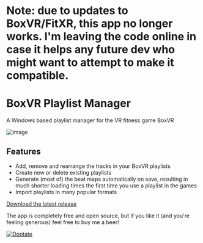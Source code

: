 # Note: due to updates to BoxVR/FitXR, this app no longer works. I'm leaving the code online in case it helps any future dev who might want to attempt to make it compatible.

# BoxVR Playlist Manager
A Windows based playlist manager for the VR fitness game BoxVR

![image](https://user-images.githubusercontent.com/1590066/48589823-12a2d580-e935-11e8-8f90-dc5db9290b9f.png)

## Features
- Add, remove and rearrange the tracks in your BoxVR playlists
- Create new or delete existing playlists
- Generate (most of) the beat maps automatically on save, resulting in much shorter loading times the first time you use a playlist in the games
- Import playlists in many popular formats

[Download the latest release](https://github.com/GeekJosh/BoxVR-Playlist-Manager/releases/latest)

The app is completely free and open source, but if you like it (and you're feeling generous) feel free to buy me a beer!

[![Dontate](https://www.paypalobjects.com/en_GB/i/btn/btn_donate_LG.gif)](https://www.paypal.com/cgi-bin/webscr?cmd=_s-xclick&hosted_button_id=2MGZP7J29CP9W&source=url)
